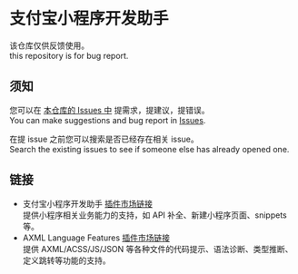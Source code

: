 # 支付宝小程序开发助手

该仓库仅供反馈使用。  
this repository is for bug report.

## 须知

您可以在 [本仓库的 Issues 中](/issues) 提需求，提建议，提错误。  
You can make suggestions and bug report in [Issues](/issues).

在提 issue 之前您可以搜索是否已经存在相关 issue。  
Search the existing issues to see if someone else has already opened one.

## 链接

- 支付宝小程序开发助手 [插件市场链接](https://marketplace.visualstudio.com/items?itemName=alipay.minicode)  
  提供小程序相关业务能力的支持，如 API 补全、新建小程序页面、snippets 等。
- AXML Language Features [插件市场链接](https://marketplace.visualstudio.com/items?itemName=alipay.appx-axml-language)  
  提供 AXML/ACSS/JS/JSON 等各种文件的代码提示、语法诊断、类型推断、定义跳转等功能的支持。
